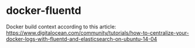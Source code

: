 # docker-fluentd
Docker build context according to this article: https://www.digitalocean.com/community/tutorials/how-to-centralize-your-docker-logs-with-fluentd-and-elasticsearch-on-ubuntu-14-04
